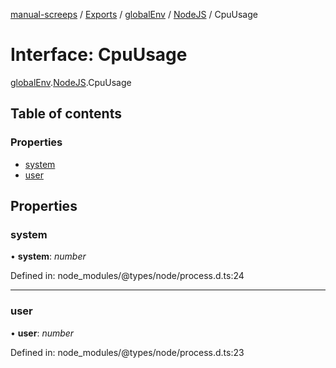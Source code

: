 [manual-screeps](../README.md) / [Exports](../modules.md) / [globalEnv](../modules/globalenv.md) / [NodeJS](../modules/globalenv.nodejs.md) / CpuUsage

# Interface: CpuUsage

[globalEnv](../modules/globalenv.md).[NodeJS](../modules/globalenv.nodejs.md).CpuUsage

## Table of contents

### Properties

- [system](globalenv.nodejs.cpuusage.md#system)
- [user](globalenv.nodejs.cpuusage.md#user)

## Properties

### system

• **system**: *number*

Defined in: node_modules/@types/node/process.d.ts:24

___

### user

• **user**: *number*

Defined in: node_modules/@types/node/process.d.ts:23
